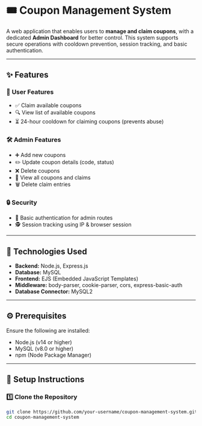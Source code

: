 # 🎟️ Coupon Management System

A web application that enables users to **manage and claim coupons**, with a dedicated **Admin Dashboard** for better control. This system supports secure operations with cooldown prevention, session tracking, and basic authentication.

---

## ✨ Features

### 👤 **User Features**
- ✅ Claim available coupons
- 🔍 View list of available coupons
- ⏳ 24-hour cooldown for claiming coupons (prevents abuse)

### 🛠️ **Admin Features**
- ➕ Add new coupons  
- ✏️ Update coupon details (code, status)  
- ❌ Delete coupons  
- 📄 View all coupons and claims  
- 🗑️ Delete claim entries  

### 🔒 **Security**
- 🔐 Basic authentication for admin routes  
- 🕵️ Session tracking using IP & browser session

---

## 🧰 Technologies Used
- **Backend:** Node.js, Express.js  
- **Database:** MySQL  
- **Frontend:** EJS (Embedded JavaScript Templates)  
- **Middleware:** body-parser, cookie-parser, cors, express-basic-auth  
- **Database Connector:** MySQL2  

---

## ⚙️ Prerequisites
Ensure the following are installed:
- Node.js (v14 or higher)
- MySQL (v8.0 or higher)
- npm (Node Package Manager)

---

## 🚀 Setup Instructions

### 1️⃣ Clone the Repository
```bash
git clone https://github.com/your-username/coupon-management-system.git
cd coupon-management-system
